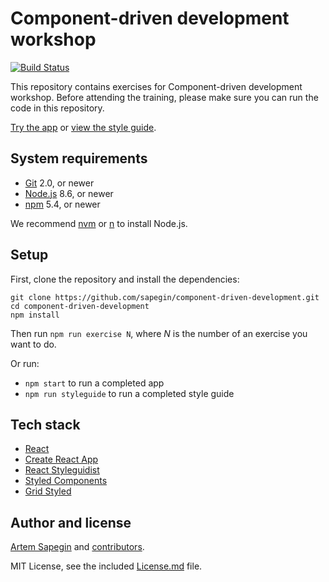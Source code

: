# Component-driven development workshop

[![Build Status](https://travis-ci.org/sapegin/component-driven-development.svg)](https://travis-ci.org/sapegin/component-driven-development)

This repository contains exercises for Component-driven development workshop. Before attending the training, please make sure you can run the code in this repository.

[Try the app](https://sapegin.github.io/component-driven-development/) or [view the style guide](https://sapegin.github.io/component-driven-development/styleguide/).

## System requirements

* [Git](https://git-scm.com/) 2.0, or newer
* [Node.js](https://nodejs.org/) 8.6, or newer
* [npm](https://www.npmjs.com/) 5.4, or newer

We recommend [nvm](https://github.com/creationix/nvm) or [n](https://github.com/tj/n) to install Node.js.

## Setup

First, clone the repository and install the dependencies:

```
git clone https://github.com/sapegin/component-driven-development.git
cd component-driven-development
npm install
```

Then run `npm run exercise N`, where _N_ is the number of an exercise you want to do.

Or run:

* `npm start` to run a completed app
* `npm run styleguide` to run a completed style guide

## Tech stack

* [React](https://reactjs.org/)
* [Create React App](https://github.com/facebook/create-react-app)
* [React Styleguidist](https://react-styleguidist.js.org/)
* [Styled Components](https://www.styled-components.com/)
* [Grid Styled](https://github.com/jxnblk/grid-styled)

## Author and license

[Artem Sapegin](http://sapegin.me) and [contributors](https://github.com/sapegin/component-driven-development/graphs/contributors).

MIT License, see the included [License.md](License.md) file.
